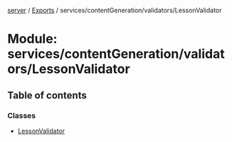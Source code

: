 [server](../README.md) / [Exports](../modules.md) / services/contentGeneration/validators/LessonValidator

# Module: services/contentGeneration/validators/LessonValidator

## Table of contents

### Classes

- [LessonValidator](../classes/services_contentGeneration_validators_LessonValidator.LessonValidator.md)
